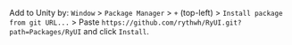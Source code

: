 Add to Unity by:
`Window` > `Package Manager` > `+` (top-left) > `Install package from git URL...` > Paste `https://github.com/rythwh/RyUI.git?path=Packages/RyUI` and click `Install`.
